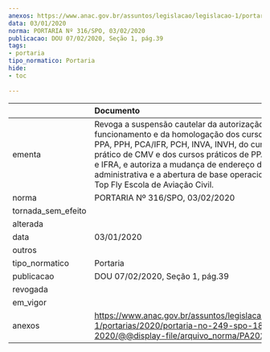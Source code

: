 ```yaml
---
anexos: https://www.anac.gov.br/assuntos/legislacao/legislacao-1/portarias/2020/portaria-no-249-spo-18-01-2020/@@display-file/arquivo_norma/PA2020-0316.pdf
data: 03/01/2020
norma: PORTARIA Nº 316/SPO, 03/02/2020
publicacao: DOU 07/02/2020, Seção 1, pág.39
tags:
- portaria
tipo_normatico: Portaria
hide: 
- toc 
 
---
```


|                    | Documento                                                                                                                                                                                                                                                                                                                                                  |
|:-------------------|:-----------------------------------------------------------------------------------------------------------------------------------------------------------------------------------------------------------------------------------------------------------------------------------------------------------------------------------------------------------|
| ementa             | Revoga a suspensão cautelar da autorização de funcionamento e da homologação dos cursos teóricos de PPA, PPH, PCA/IFR, PCH, INVA, INVH, do curso teórico e prático de CMV e dos cursos práticos de PPA, PCA, INVA e IFRA, e autoriza a mudança de endereço da sede administrativa e a abertura de base operacional da mr. Top Fly Escola de Aviação Civil. |
| norma              | PORTARIA Nº 316/SPO, 03/02/2020                                                                                                                                                                                                                                                                                                                            |
| tornada_sem_efeito |                                                                                                                                                                                                                                                                                                                                                            |
| alterada           |                                                                                                                                                                                                                                                                                                                                                            |
| data               | 03/01/2020                                                                                                                                                                                                                                                                                                                                                 |
| outros             |                                                                                                                                                                                                                                                                                                                                                            |
| tipo_normatico     | Portaria                                                                                                                                                                                                                                                                                                                                                   |
| publicacao         | DOU 07/02/2020, Seção 1, pág.39                                                                                                                                                                                                                                                                                                                            |
| revogada           |                                                                                                                                                                                                                                                                                                                                                            |
| em_vigor           |                                                                                                                                                                                                                                                                                                                                                            |
| anexos             | https://www.anac.gov.br/assuntos/legislacao/legislacao-1/portarias/2020/portaria-no-249-spo-18-01-2020/@@display-file/arquivo_norma/PA2020-0316.pdf                                                                                                                                                                                                        |